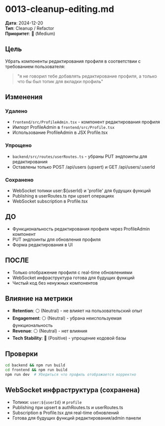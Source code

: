 # 0013-cleanup-editing.md
**Дата**: 2024-12-20  
**Тип**: Cleanup / Refactor  
**Приоритет**: 🔵 (Medium)

## Цель
Убрать компоненты редактирования профиля в соответствии с требованием пользователя:
> "я не говорил тебе добавлять редактирование профиля, а только что бы был топик для вкладки профиль"

## Изменения

### Удалено
- `frontend/src/ProfileAdmin.tsx` - компонент редактирования профиля
- Импорт ProfileAdmin в `frontend/src/Profile.tsx`
- Использование ProfileAdmin в JSX Profile.tsx

### Упрощено  
- `backend/src/routes/userRoutes.ts` - убраны PUT эндпоинты для редактирования
- Оставлены только POST /api/users (upsert) и GET /api/users/:userId

### Сохранено
- WebSocket топики user:${userId} и 'profile' для будущих функций
- Publishing в userRoutes.ts при upsert операциях
- WebSocket subscription в Profile.tsx

## ДО
- Функциональность редактирования профиля через ProfileAdmin компонент
- PUT эндпоинты для обновления профиля
- Форма редактирования в UI

## ПОСЛЕ
- Только отображение профиля с real-time обновлениями
- WebSocket инфраструктура готова для будущих функций
- Чистый код без ненужных компонентов

## Влияние на метрики
- **Retention**: ⚪ (Neutral) - не влияет на пользовательский опыт
- **Engagement**: ⚪ (Neutral) - убрана неиспользуемая функциональность  
- **Revenue**: ⚪ (Neutral) - нет влияния
- **Tech Stability**: 🔵 (Positive) - упрощение кодовой базы

## Проверки
```bash
cd backend && npm run build
cd frontend && npm run build
npm run dev  # Убедиться что профиль отображается корректно
```

## WebSocket инфраструктура (сохранена)
- Топики: `user:${userId}` и `profile`
- Publishing при upsert в authRoutes.ts и userRoutes.ts
- Subscription в Profile.tsx для real-time обновлений
- Готова для будущих функций редактирования/admin панели